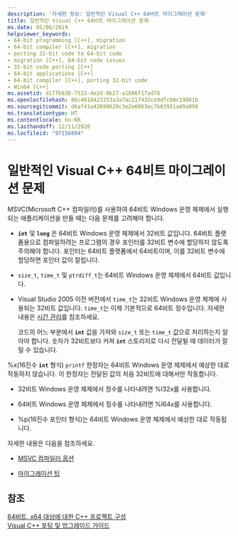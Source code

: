 ```yaml
---
description: '자세한 정보: 일반적인 Visual C++ 64비트 마이그레이션 문제'
title: 일반적인 Visual C++ 64비트 마이그레이션 문제
ms.date: 05/06/2019
helpviewer_keywords:
- 64-bit programming [C++], migration
- 64-bit compiler [C++], migration
- porting 32-bit code to 64-bit code
- migration [C++], 64-bit code issues
- 32-bit code porting [C++]
- 64-bit applications [C++]
- 64-bit compiler [C++], porting 32-bit code
- Win64 [C++]
ms.assetid: d17fb838-7513-4e2d-8b27-a1666f17ad76
ms.openlocfilehash: 86c4618423353a3a7ac217432ce9dfcb0c19061b
ms.sourcegitcommit: d6af41e42699628c3e2e6063ec7b03931a49a098
ms.translationtype: HT
ms.contentlocale: ko-KR
ms.lasthandoff: 12/11/2020
ms.locfileid: "97156894"
---
```

# <a name="common-visual-c-64-bit-migration-issues"></a>일반적인 Visual C++ 64비트 마이그레이션 문제

MSVC(Microsoft C++ 컴파일러)를 사용하여 64비트 Windows 운영 체제에서 실행되는 애플리케이션을 만들 때는 다음 문제를 고려해야 합니다.

- **`int`** 및 **`long`** 은 64비트 Windows 운영 체제에서 32비트 값입니다. 64비트 플랫폼용으로 컴파일하려는 프로그램의 경우 포인터를 32비트 변수에 할당하지 않도록 주의해야 합니다. 포인터는 64비트 플랫폼에서 64비트이며, 이를 32비트 변수에 할당하면 포인터 값이 잘립니다.

- `size_t`, `time_t` 및 `ptrdiff_t`는 64비트 Windows 운영 체제에서 64비트 값입니다.

- Visual Studio 2005 이전 버전에서 `time_t`는 32비트 Windows 운영 체제에 사용되는 32비트 값입니다. `time_t`는 이제 기본적으로 64비트 정수입니다. 자세한 내용은 [시간 관리](../c-runtime-library/time-management.md)를 참조하세요.

   코드의 어느 부분에서 **`int`** 값을 가져와 `size_t` 또는 `time_t` 값으로 처리하는지 알아야 합니다. 숫자가 32비트보다 커져 **`int`** 스토리지로 다시 전달될 때 데이터가 잘릴 수 있습니다.

%x(16진수 **`int`** 형식) `printf` 한정자는 64비트 Windows 운영 체제에서 예상한 대로 작동하지 않습니다. 이 한정자는 전달된 값의 처음 32비트에 대해서만 작동합니다.

- 32비트 Windows 운영 체제에서 정수를 나타내려면 %I32x를 사용합니다.

- 64비트 Windows 운영 체제에서 정수를 나타내려면 %I64x를 사용합니다.

- %p(16진수 포인터 형식)는 64비트 Windows 운영 체제에서 예상한 대로 작동됩니다.

자세한 내용은 다음을 참조하세요.

- [MSVC 컴파일러 옵션](reference/compiler-options.md)

- [마이그레이션 팁](/windows/win32/WinProg64/migration-tips)

## <a name="see-also"></a>참조

[64비트, x64 대상에 대한 C++ 프로젝트 구성](configuring-programs-for-64-bit-visual-cpp.md)<br/>
[Visual C++ 포팅 및 업그레이드 가이드](../porting/visual-cpp-porting-and-upgrading-guide.md)
